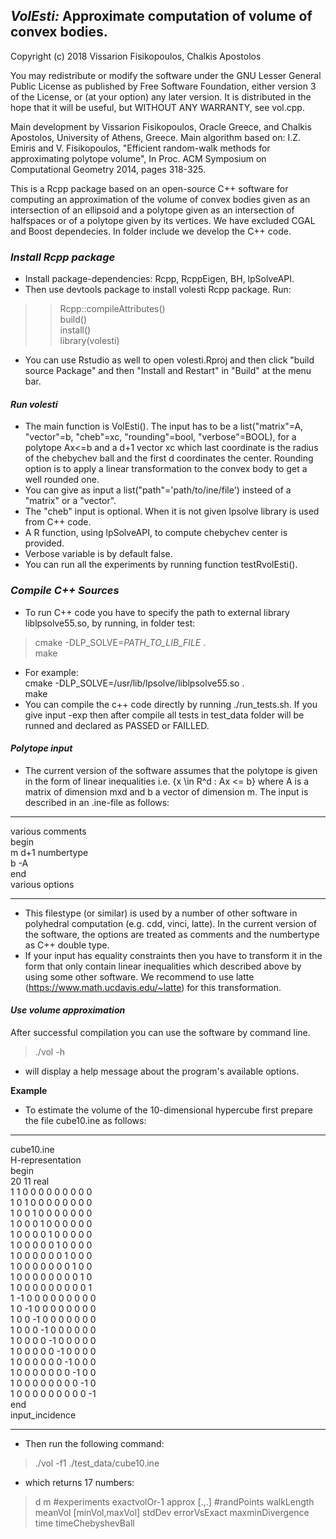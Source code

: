 ## *VolEsti:* Approximate computation of volume of convex bodies.

Copyright (c) 2018 Vissarion Fisikopoulos, Chalkis Apostolos

You may redistribute or modify the software under the GNU Lesser General Public License as published by Free Software Foundation, either version 3 of the License, or (at your option) any later version. It is distributed in the hope that it will be useful, but WITHOUT ANY WARRANTY, see vol.cpp.  

Main development by Vissarion Fisikopoulos, Oracle Greece, and Chalkis Apostolos, University of Athens, Greece.
Main algorithm based on: I.Z. Emiris and V. Fisikopoulos, "Efficient random-walk methods for approximating polytope volume", In Proc. ACM Symposium on Computational Geometry 2014, pages 318-325.  

This is a Rcpp package based on an open-source C++ software for computing an approximation of the volume of convex bodies given as an intersection of an ellipsoid and a polytope given as an intersection of halfspaces or of a polytope given by its vertices. We have excluded CGAL and Boost dependecies. In folder include we develop the C++ code.

### *Install Rcpp package*  

* Install package-dependencies: Rcpp, RcppEigen, BH, lpSolveAPI.  
* Then use devtools package to install volesti Rcpp package. Run:
>>Rcpp::compileAttributes()  
>build()  
>install()  
>library(volesti)  

* You can use Rstudio as well to open volesti.Rproj and then click "build source Package" and then "Install and Restart" in "Build" at the menu bar.  

#### *Run volesti*

* The main function is VolEsti(). The input has to be a list("matrix"=A, "vector"=b, "cheb"=xc, "rounding"=bool, "verbose"=BOOL), for a polytope Ax<=b and a d+1 vector xc which last coordinate is the radius of the chebychev ball and the first d coordinates the center. Rounding option is to apply a linear transformation to the convex body to get a well rounded one.  
* You can give as input a list("path"='path/to/ine/file') insteed of a "matrix" or a "vector".  
* The "cheb" input is optional. When it is not given lpsolve library is used from C++ code.  
* A R function, using lpSolveAPI, to compute chebychev center is provided.
* Verbose variable is by default false.  
* You can run all the experiments by running function testRvolEsti().  

### *Compile C++ Sources*  

* To run C++ code you have to specify the path to external library liblpsolve55.so, by running, in folder test:  
>cmake -DLP_SOLVE=_PATH_TO_LIB_FILE_ .  
>make  

* For example:  
cmake -DLP_SOLVE=/usr/lib/lpsolve/liblpsolve55.so .  
make  
* You can compile the c++ code directly by running ./run_tests.sh. If you give input -exp then after compile all tests in test_data folder will be runned and declared as PASSED or FAILLED.  
  
#### *Polytope input*  

* The current version of the software assumes that the polytope is given in the form of linear inequalities i.e. {x \in R^d : Ax <= b} where A is a matrix of dimension mxd and b a vector of dimension m. The input is described in an .ine-file as follows:  
  
- - - - - - - - - -   
various comments  
begin  
m d+1 numbertype  
b -A  
end  
various options  
- - - - - - - - - - 
  
* This filestype (or similar) is used by a number of other software in polyhedral computation (e.g. cdd, vinci, latte). In the current version of the software, the options are treated as comments and the numbertype as C++ double type.  
* If your input has equality constraints then you have to transform it in the form that only contain linear inequalities which described above by using some other software. We recommend to use latte (https://www.math.ucdavis.edu/~latte) for this transformation.  
  
#### *Use volume approximation*  

After successful compilation you can use the software by command line. 
 
>./vol -h  
  
* will display a help message about the program's available options.  
  
**Example**  
  
* To estimate the volume of the 10-dimensional hypercube first prepare the file cube10.ine as follows:  
  
- - - - - - - - - - 
cube10.ine  
H-representation  
begin  
 20 11 real  
 1 1 0 0 0 0 0 0 0 0 0  
 1 0 1 0 0 0 0 0 0 0 0  
 1 0 0 1 0 0 0 0 0 0 0  
 1 0 0 0 1 0 0 0 0 0 0  
 1 0 0 0 0 1 0 0 0 0 0  
 1 0 0 0 0 0 1 0 0 0 0  
 1 0 0 0 0 0 0 1 0 0 0  
 1 0 0 0 0 0 0 0 1 0 0  
 1 0 0 0 0 0 0 0 0 1 0  
 1 0 0 0 0 0 0 0 0 0 1  
 1 -1 0 0 0 0 0 0 0 0 0  
 1 0 -1 0 0 0 0 0 0 0 0  
 1 0 0 -1 0 0 0 0 0 0 0  
 1 0 0 0 -1 0 0 0 0 0 0  
 1 0 0 0 0 -1 0 0 0 0 0  
 1 0 0 0 0 0 -1 0 0 0 0  
 1 0 0 0 0 0 0 -1 0 0 0  
 1 0 0 0 0 0 0 0 -1 0 0  
 1 0 0 0 0 0 0 0 0 -1 0  
 1 0 0 0 0 0 0 0 0 0 -1  
end  
input_incidence  
- - - - - - - - - - -
  
* Then run the following command:  
>./vol -f1 ./test_data/cube10.ine  

* which returns 17 numbers:  
>d m #experiments exactvolOr-1 approx [.,.] #randPoints walkLength meanVol [minVol,maxVol] stdDev errorVsExact maxminDivergence time timeChebyshevBall
 



